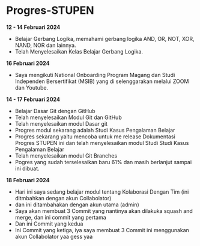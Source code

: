 # Progres-STUPEN

**12 - 14 Februari 2024**
* Belajar Gerbang Logika, memahami gerbang logika AND, OR, NOT, XOR, NAND, NOR dan lainnya.
* Telah Menyelesaikan Kelas Belajar Gerbang Logika.

**16 Februari 2024**
* Saya mengikuti National Onboarding Program Magang dan Studi Independen Bersertifikat (MSIB)
  yang di selenggarakan melalui ZOOM dan Youtube.

**14 - 17 Februari 2024**
* Belajar Dasar Git dengan GitHub
* Telah menyelesaikan Modul Git dan GitHub
* Telah menyelesaikan modul Dasar git
* Progres modul sekarang adalah Studi Kasus Pengalaman Belajar
* Progres sekarang yaitu mencoba untuk me release Dokumentasi Progres STUPEN ini dan telah menyelesaikan modul Studi Studi Kasus Pengalaman 
  Belajar
* Telah menyelesaikan modul Git Branches
* Pogres yang sudah terselesaikan baru 61% dan masih berlanjut sampai ini dibuat.

**18 Februari 2024**
* Hari ini saya sedang belajar modul tentang Kolaborasi Dengan Tim (ini ditmbahkan dengan akun Collabolator)
* dan ini ditambahakan dengan akun utama (admin)
* Saya akan membuat 3 Commit yang nantinya akan dilakuka squash and merge, dan ini commit yang pertama
* Dan ini Commit yang kedua
* Ini Commit yang ketiga, iya saya membuat 3 Commit ini menggunakan akun Collabolator yaa gess yaa
